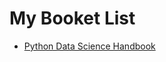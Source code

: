 # My Booket List

- [Python Data Science Handbook](https://jakevdp.github.io/PythonDataScienceHandbook/)